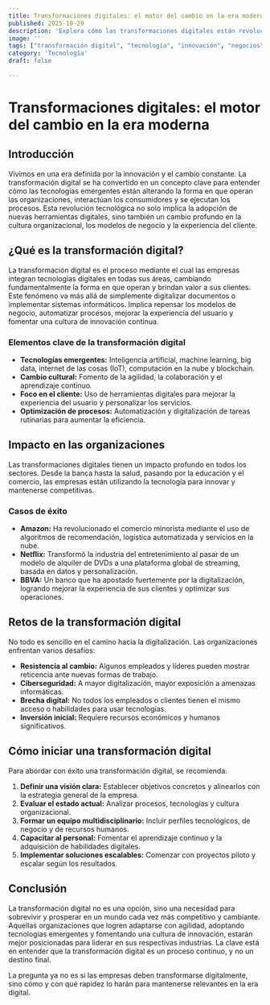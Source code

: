 ```yaml
---
title: Transformaciones digitales: el motor del cambio en la era moderna
published: 2025-10-29
description: 'Explora cómo las transformaciones digitales están revolucionando empresas, procesos y la vida cotidiana.'
image: ''
tags: ["transformación digital", "tecnología", "innovación", "negocios", "automatización"]
category: 'Tecnología'
draft: false

---
```


# Transformaciones digitales: el motor del cambio en la era moderna

## Introducción

Vivimos en una era definida por la innovación y el cambio constante. La transformación digital se ha convertido en un concepto clave para entender cómo las tecnologías emergentes están alterando la forma en que operan las organizaciones, interactúan los consumidores y se ejecutan los procesos. Esta revolución tecnológica no solo implica la adopción de nuevas herramientas digitales, sino también un cambio profundo en la cultura organizacional, los modelos de negocio y la experiencia del cliente.

## ¿Qué es la transformación digital?

La transformación digital es el proceso mediante el cual las empresas integran tecnologías digitales en todas sus áreas, cambiando fundamentalmente la forma en que operan y brindan valor a sus clientes. Este fenómeno va más allá de simplemente digitalizar documentos o implementar sistemas informáticos. Implica repensar los modelos de negocio, automatizar procesos, mejorar la experiencia del usuario y fomentar una cultura de innovación continua.

### Elementos clave de la transformación digital

- **Tecnologías emergentes:** Inteligencia artificial, machine learning, big data, internet de las cosas (IoT), computación en la nube y blockchain.
- **Cambio cultural:** Fomento de la agilidad, la colaboración y el aprendizaje continuo.
- **Foco en el cliente:** Uso de herramientas digitales para mejorar la experiencia del usuario y personalizar los servicios.
- **Optimización de procesos:** Automatización y digitalización de tareas rutinarias para aumentar la eficiencia.

## Impacto en las organizaciones

Las transformaciones digitales tienen un impacto profundo en todos los sectores. Desde la banca hasta la salud, pasando por la educación y el comercio, las empresas están utilizando la tecnología para innovar y mantenerse competitivas.

### Casos de éxito

- **Amazon:** Ha revolucionado el comercio minorista mediante el uso de algoritmos de recomendación, logística automatizada y servicios en la nube.
- **Netflix:** Transformó la industria del entretenimiento al pasar de un modelo de alquiler de DVDs a una plataforma global de streaming, basada en datos y personalización.
- **BBVA:** Un banco que ha apostado fuertemente por la digitalización, logrando mejorar la experiencia de sus clientes y optimizar sus operaciones.

## Retos de la transformación digital

No todo es sencillo en el camino hacia la digitalización. Las organizaciones enfrentan varios desafíos:

- **Resistencia al cambio:** Algunos empleados y líderes pueden mostrar reticencia ante nuevas formas de trabajo.
- **Ciberseguridad:** A mayor digitalización, mayor exposición a amenazas informáticas.
- **Brecha digital:** No todos los empleados o clientes tienen el mismo acceso o habilidades para usar tecnologías.
- **Inversión inicial:** Requiere recursos económicos y humanos significativos.

## Cómo iniciar una transformación digital

Para abordar con éxito una transformación digital, se recomienda:

1. **Definir una visión clara:** Establecer objetivos concretos y alinearlos con la estrategia general de la empresa.
2. **Evaluar el estado actual:** Analizar procesos, tecnologías y cultura organizacional.
3. **Formar un equipo multidisciplinario:** Incluir perfiles tecnológicos, de negocio y de recursos humanos.
4. **Capacitar al personal:** Fomentar el aprendizaje continuo y la adquisición de habilidades digitales.
5. **Implementar soluciones escalables:** Comenzar con proyectos piloto y escalar según los resultados.

## Conclusión

La transformación digital no es una opción, sino una necesidad para sobrevivir y prosperar en un mundo cada vez más competitivo y cambiante. Aquellas organizaciones que logren adaptarse con agilidad, adoptando tecnologías emergentes y fomentando una cultura de innovación, estarán mejor posicionadas para liderar en sus respectivas industrias. La clave está en entender que la transformación digital es un proceso continuo, y no un destino final.

La pregunta ya no es si las empresas deben transformarse digitalmente, sino cómo y con qué rapidez lo harán para mantenerse relevantes en la era digital.
